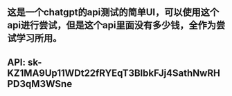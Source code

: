 ## 这是一个chatgpt的api测试的简单UI，可以使用这个api进行尝试，但是这个api里面没有多少钱，全作为尝试学习所用。
## API: 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
